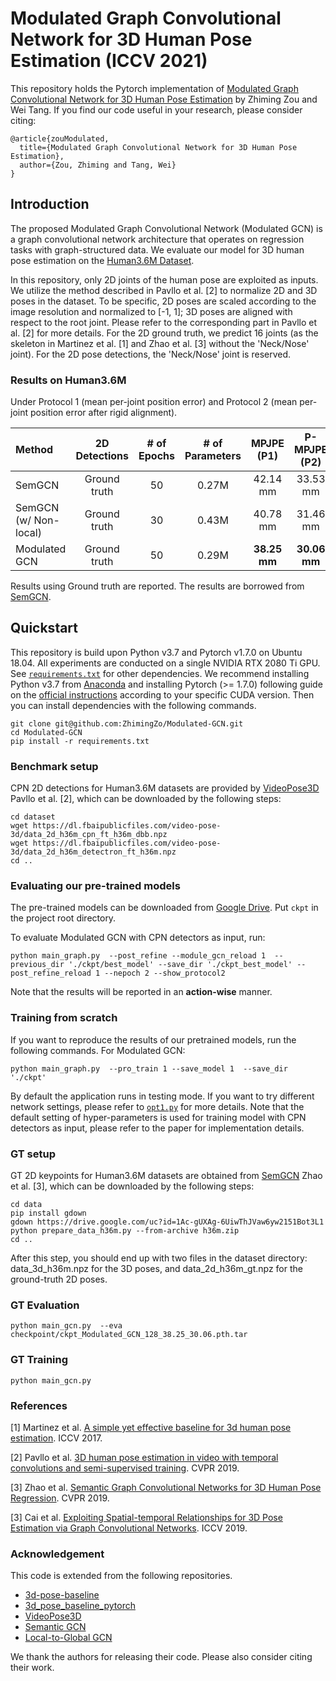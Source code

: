 # Modulated Graph Convolutional Network for 3D Human Pose Estimation (ICCV 2021)

This repository holds the Pytorch implementation of [Modulated Graph Convolutional Network for 3D Human Pose Estimation](https://openaccess.thecvf.com/content/ICCV2021/papers/Zou_Modulated_Graph_Convolutional_Network_for_3D_Human_Pose_Estimation_ICCV_2021_paper.pdf) by Zhiming Zou and Wei Tang. If you find our code useful in your research, please consider citing:

```
@article{zouModulated,
  title={Modulated Graph Convolutional Network for 3D Human Pose Estimation},
  author={Zou, Zhiming and Tang, Wei}
}
```

## Introduction

The proposed Modulated Graph Convolutional Network (Modulated GCN) is a graph convolutional network architecture that operates on regression tasks with graph-structured data. We evaluate our model for 3D human pose estimation on the [Human3.6M Dataset](http://vision.imar.ro/human3.6m/).

In this repository, only 2D joints of the human pose are exploited as inputs. We utilize the method described in Pavllo et al. [2] to normalize 2D and 3D poses in the dataset. To be specific, 2D poses are scaled according to the image resolution and normalized to [-1, 1]; 3D poses are aligned with respect to the root joint. Please refer to the corresponding part in Pavllo et al. [2] for more details. For the 2D ground truth, we predict 16 joints (as the skeleton in Martinez et al. [1] and Zhao et al. [3] without the 'Neck/Nose' joint). For the 2D pose detections, the 'Neck/Nose' joint is reserved. 

### Results on Human3.6M

Under Protocol 1 (mean per-joint position error) and Protocol 2 (mean per-joint position error after rigid alignment).

| Method | 2D Detections | # of Epochs | # of Parameters | MPJPE (P1) | P-MPJPE (P2) |
|:-------|:-------:|:-------:|:-------:|:-------:|:-------:|
| SemGCN | Ground truth | 50 | 0.27M | 42.14 mm | 33.53 mm |
| SemGCN (w/ Non-local) | Ground truth | 30 | 0.43M | 40.78 mm | 31.46 mm |
| Modulated GCN   | Ground truth | 50 |  0.29M  | **38.25 mm** | **30.06 mm** |

Results using Ground truth are reported. 
The results are borrowed from [SemGCN](https://github.com/garyzhao/SemGCN).

## Quickstart

This repository is build upon Python v3.7 and Pytorch v1.7.0 on Ubuntu 18.04. All experiments are conducted on a single NVIDIA RTX 2080 Ti GPU. See [`requirements.txt`](requirements.txt) for other dependencies. We recommend installing Python v3.7 from [Anaconda](https://www.anaconda.com/) and installing Pytorch (>= 1.7.0) following guide on the [official instructions](https://pytorch.org/) according to your specific CUDA version. Then you can install dependencies with the following commands.

```
git clone git@github.com:ZhimingZo/Modulated-GCN.git
cd Modulated-GCN
pip install -r requirements.txt
```

### Benchmark setup
CPN 2D detections for Human3.6M datasets are provided by [VideoPose3D](https://github.com/facebookresearch/VideoPose3D) Pavllo et al. [2], which can be downloaded by the following steps:

```
cd dataset
wget https://dl.fbaipublicfiles.com/video-pose-3d/data_2d_h36m_cpn_ft_h36m_dbb.npz
wget https://dl.fbaipublicfiles.com/video-pose-3d/data_2d_h36m_detectron_ft_h36m.npz
cd ..
```

### Evaluating our pre-trained models
The pre-trained models can be downloaded from [Google Drive](https://drive.google.com/drive/folders/1HoNd2YPc8BdGvrN46GR_N2OchahzLx4I?usp=sharing). Put `ckpt` in the project root directory.

To evaluate Modulated GCN with CPN detectors as input, run:
```
python main_graph.py  --post_refine --module_gcn_reload 1  --previous_dir './ckpt/best_model' --save_dir './ckpt_best_model' --post_refine_reload 1 --nepoch 2 --show_protocol2
```

Note that the results will be reported in an **action-wise** manner.

### Training from scratch
If you want to reproduce the results of our pretrained models, run the following commands.
For Modulated GCN:
```
python main_graph.py  --pro_train 1 --save_model 1  --save_dir './ckpt'
```
By default the application runs in testing mode.
If you want to try different network settings, please refer to [`opt1.py`](opt1.py) for more details. Note that the 
default setting of hyper-parameters is used for training model with CPN detectors as input, please refer to the paper for implementation details.


### GT setup 

GT 2D keypoints for Human3.6M datasets are obtained from [SemGCN](https://github.com/garyzhao/SemGCN) Zhao et al. [3], which can be downloaded by the following steps:
```
cd data
pip install gdown
gdown https://drive.google.com/uc?id=1Ac-gUXAg-6UiwThJVaw6yw2151Bot3L1
python prepare_data_h36m.py --from-archive h36m.zip
cd ..
```
After this step, you should end up with two files in the dataset directory: data_3d_h36m.npz for the 3D poses, and data_2d_h36m_gt.npz for the ground-truth 2D poses.

### GT Evaluation 
```
python main_gcn.py  --eva checkpoint/ckpt_Modulated_GCN_128_38.25_30.06.pth.tar
```
### GT Training 
```
python main_gcn.py
```


### References

[1] Martinez et al. [A simple yet effective baseline for 3d human pose estimation](https://arxiv.org/pdf/1705.03098.pdf). ICCV 2017.

[2] Pavllo et al. [3D human pose estimation in video with temporal convolutions and semi-supervised training](https://arxiv.org/pdf/1811.11742.pdf). CVPR 2019.

[3] Zhao et al. [Semantic Graph Convolutional Networks for 3D Human Pose Regression](https://arxiv.org/pdf/1904.03345.pdf). CVPR 2019.

[3] Cai et al. [Exploiting Spatial-temporal Relationships for 3D Pose Estimation via Graph Convolutional Networks](https://openaccess.thecvf.com/content_ICCV_2019/papers/Cai_Exploiting_Spatial-Temporal_Relationships_for_3D_Pose_Estimation_via_Graph_Convolutional_ICCV_2019_paper.pdf). ICCV 2019.

### Acknowledgement
This code is extended from the following repositories.
- [3d-pose-baseline](https://github.com/una-dinosauria/3d-pose-baseline)
- [3d_pose_baseline_pytorch](https://github.com/weigq/3d_pose_baseline_pytorch)
- [VideoPose3D](https://github.com/facebookresearch/VideoPose3D)
- [Semantic GCN](https://github.com/garyzhao/SemGCN)
- [Local-to-Global GCN](https://github.com/vanoracai/Exploiting-Spatial-temporal-Relationships-for-3D-Pose-Estimation-via-Graph-Convolutional-Networks)

We thank the authors for releasing their code. Please also consider citing their work.
